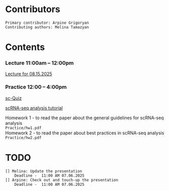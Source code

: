   # Contributors
    Primary contributor: Arpine Grigoryan
    Contributing authors: Melina Tamazyan
  # Contents  
  ### Lecture 11:00am – 12:00pm
  [Lecture for 08.15.2025](https://docs.google.com/presentation/d/1y9dZdsu_vii38DSJbjHd1iSOuKEdmrO-/edit?usp=share_link&ouid=108169334741774870734&rtpof=true&sd=true)
  
### Practice 12:00 – 4:00pm
[sc-Quiz](https://www.mentimeter.com/app/presentation/alkweigcfgxsvpukrcy8ii5z58v8j1y7/edit?question=kwmkxznzc2s7)

[scRNA-seq analysis tutorial](https://www.google.com/url?sa=t&source=web&rct=j&opi=89978449&url=https://satijalab.org/seurat/articles/pbmc3k_tutorial.html&ved=2ahUKEwiDvbTo5P-NAxWh7QIHHbXzI78QFnoECBUQAQ&usg=AOvVaw0IdDAx5dVzTG_RBzez-R1T)

Homework 1 - to read the paper about the general guidelines for scRNA-seq analysis \
 ``` Practice/hw1.pdf  ``` \
Homework 2 - to read the paper about best practices in scRNA-seq analysis \
``` Practice/hw2.pdf ``` 

    
  # TODO
    [] Melina: Update the presentation 
        Deadline -  11:00 AM 07.06.2025
    [] Arpine: Check out and touch-up the presentation 
        Deadline -  11:00 AM 07.06.2025
